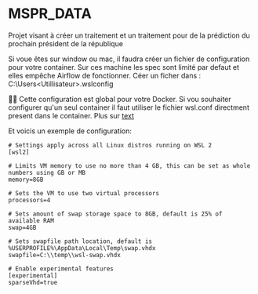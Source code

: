 # MSPR_DATA
Projet visant à créer un traitement et un traitement pour de la prédiction du prochain président de la république

Si voue êtes sur window ou mac, il faudra créer un fichier de configuration pour votre container.
Sur ces machine les spec sont limité par defaut et elles empêche Airflow de fonctionner. 
Céer un ficher dans : C:\Users\<Utillisateur>\.wslconfig

🚨🚨 Cette configuration est global pour votre Docker. Si vou souhaiter configurer qu'un seul container il faut utiliser le fichier wsl.conf directment present dans le container. Plus sur [text](https://learn.microsoft.com/en-us/windows/wsl/wsl-config#wslconf)

Et voicis un exemple de configuration:
```bash:
# Settings apply across all Linux distros running on WSL 2
[wsl2]

# Limits VM memory to use no more than 4 GB, this can be set as whole numbers using GB or MB
memory=8GB 

# Sets the VM to use two virtual processors
processors=4

# Sets amount of swap storage space to 8GB, default is 25% of available RAM
swap=4GB

# Sets swapfile path location, default is %USERPROFILE%\AppData\Local\Temp\swap.vhdx
swapfile=C:\\temp\\wsl-swap.vhdx

# Enable experimental features
[experimental]
sparseVhd=true
```
